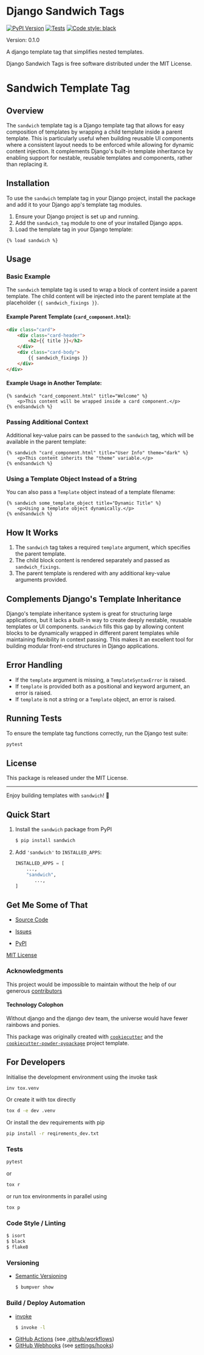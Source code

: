 # Django Sandwich Tags


[![PyPI Version](https://img.shields.io/pypi/v/sandwich.svg)](https://pypi.python.org/pypi/sandwich)
[![Tests](https://github.com/jacobtumak/sandwich/actions/workflows/pytest.yaml/badge.svg)](https://github.com/jacobtumak/sandwich/actions/workflows/pytest.yaml)
[![Code style: black](https://img.shields.io/badge/code%20style-black-000000.svg)](https://github.com/jacobtumak/sandwich)


Version: 0.1.0

A django template tag that simplifies nested templates.




Django Sandwich Tags is free software distributed under the MIT License.



# Sandwich Template Tag

## Overview

The `sandwich` template tag is a Django template tag that allows for easy composition of templates by wrapping a child template inside a parent template. This is particularly useful when building reusable UI components where a consistent layout needs to be enforced while allowing for dynamic content injection. It complements Django's built-in template inheritance by enabling support for nestable, reusable templates and components, rather than replacing it.

## Installation

To use the `sandwich` template tag in your Django project, install the package and add it to your Django app's template tag modules.

1. Ensure your Django project is set up and running.
2. Add the `sandwich_tag` module to one of your installed Django apps.
3. Load the template tag in your Django template:

```django
{% load sandwich %}
```

## Usage

### Basic Example

The `sandwich` template tag is used to wrap a block of content inside a parent template. The child content will be injected into the parent template at the placeholder `{{ sandwich_fixings }}`.

#### Example Parent Template (`card_component.html`):

```html
<div class="card">
    <div class="card-header">
        <h2>{{ title }}</h2>
    </div>
    <div class="card-body">
        {{ sandwich_fixings }}
    </div>
</div>
```

#### Example Usage in Another Template:

```django
{% sandwich "card_component.html" title="Welcome" %}
    <p>This content will be wrapped inside a card component.</p>
{% endsandwich %}
```

### Passing Additional Context

Additional key-value pairs can be passed to the `sandwich` tag, which will be available in the parent template:

```django
{% sandwich "card_component.html" title="User Info" theme="dark" %}
    <p>This content inherits the "theme" variable.</p>
{% endsandwich %}
```

### Using a Template Object Instead of a String

You can also pass a `Template` object instead of a template filename:

```django
{% sandwich some_template_object title="Dynamic Title" %}
    <p>Using a template object dynamically.</p>
{% endsandwich %}
```

## How It Works

1. The `sandwich` tag takes a required `template` argument, which specifies the parent template.
2. The child block content is rendered separately and passed as `sandwich_fixings`.
3. The parent template is rendered with any additional key-value arguments provided.

## Complements Django's Template Inheritance

Django's template inheritance system is great for structuring large applications, but it lacks a built-in way to create deeply nestable, reusable templates or UI components. `sandwich` fills this gap by allowing content blocks to be dynamically wrapped in different parent templates while maintaining flexibility in context passing. This makes it an excellent tool for building modular front-end structures in Django applications.

## Error Handling

- If the `template` argument is missing, a `TemplateSyntaxError` is raised.
- If `template` is provided both as a positional and keyword argument, an error is raised.
- If `template` is not a string or a `Template` object, an error is raised.

## Running Tests

To ensure the template tag functions correctly, run the Django test suite:

```bash
pytest
```

## License

This package is released under the MIT License.

---

Enjoy building templates with `sandwich`! 🥪




## Quick Start

1. Install the `sandwich` package from PyPI
    ```bash
    $ pip install sandwich
    ```

2. Add `'sandwich'` to `INSTALLED_APPS`:
    ```python
    INSTALLED_APPS = [
        ...,
        "sandwich",
           ...,
    ]
    ```
   
## Get Me Some of That
* [Source Code](https://github.com/jacobtumak/sandwich)

* [Issues](https://github.com/jacobtumak/sandwich/issues)
* [PyPI](https://pypi.org/project/sandwich)

[MIT License](https://github.com/jacobtumak/sandwich/blob/master/LICENSE)


### Acknowledgments
This project would be impossible to maintain without the help of our generous [contributors](https://github.com/jacobtumak/sandwich/graphs/contributors)

#### Technology Colophon

Without django and the django dev team, the universe would have fewer rainbows and ponies.

This package was originally created with [`cookiecutter`](https://www.cookiecutter.io/) 
and the [`cookiecutter-powder-pypackage`](https://github.com/JacobTumak/CookiePowder) project template.


## For Developers
Initialise the development environment using the invoke task
   ```bash
   inv tox.venv
   ```
Or create it with tox directly
   ```bash
   tox d -e dev .venv
   ```
Or install the dev requirements with pip
   ```bash
   pip install -r reqirements_dev.txt
   ```

### Tests
   ```bash
   pytest
   ```
or
   ```bash
   tox r
   ```
or run tox environments in parallel using
   ```bash
   tox p
   ```

### Code Style / Linting
   ```bash
   $ isort
   $ black
   $ flake8
   ```

### Versioning
 * [Semantic Versioning](https://semver.org/)
   ```bash
   $ bumpver show
   ```



### Build / Deploy Automation
 * [invoke](https://www.pyinvoke.org/)
   ```bash
   $ invoke -l
   ```
 * [GitHub Actions](https://docs.github.com/en/actions) (see [.github/workflows](https://github.com/jacobtumak/sandwich/tree/master/.github/workflows))
 * [GitHub Webhooks](https://docs.github.com/en/webhooks)  (see [settings/hooks](https://github.com/jacobtumak/sandwich/settings/hooks))

